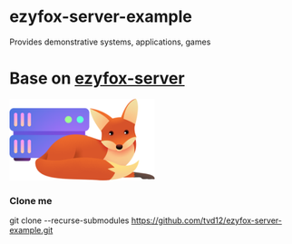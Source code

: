 # ezyfox-server-example

Provides demonstrative systems, applications, games

# Base on [ezyfox-server](https://github.com/youngmonkeys/ezyfox-server)

<img src="https://github.com/youngmonkeys/ezyfox-server/blob/master/logo.png" width="256" />

### Clone me

git clone --recurse-submodules https://github.com/tvd12/ezyfox-server-example.git

